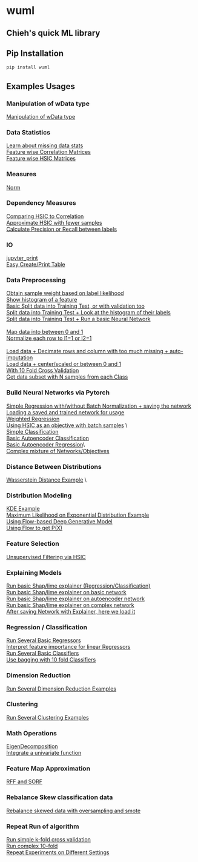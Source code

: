 # wuml
## Chieh's quick ML library
## Pip Installation
```sh
pip install wuml
```


## Examples Usages

### Manipulation of wData type
[Manipulation of wData type](https://github.com/endsley/wuML/blob/main/examples/wData/ipynb/data_manipualation.ipynb) 


### Data Statistics
[Learn about missing data stats](https://github.com/endsley/wuML/blob/main/examples/data_stats/ipynb/get_stats_on_data_with_missing_entries.ipynb) \
[Feature wise Correlation Matrices](https://github.com/endsley/wuML/blob/main/examples/data_stats/ipynb/feature_wise_correlation.ipynb) \
[Feature wise HSIC Matrices](https://github.com/endsley/wuML/blob/main/examples/data_stats/ipynb/feature_wise_HSIC.ipynb) 

### Measures
[Norm](https://github.com/endsley/wuML/blob/main/examples/measure/ipynb/various_norms.ipynb) 

### Dependency Measures
[Comparing HSIC to Correlation](https://github.com/endsley/wuML/blob/main/examples/dependencies/ipynb/comparing_HSIC_to_correlation.ipynb) \
[Approximate HSIC with fewer samples](https://github.com/endsley/wuML/blob/main/examples/dependencies/ipynb/approximate_HSIC.ipynb) \
[Calculate Precision or Recall between labels](https://github.com/endsley/wuML/blob/main/examples/dependencies/ipynb/precision_recall.ipynb)



### IO
[jupyter_print](https://github.com/endsley/wuML/blob/main/examples/IO/ipynb/jupyter_print.ipynb)\
[Easy Create/Print Table](https://github.com/endsley/wuML/blob/main/examples/preprocess/ipynb/ten_fold_cross_validation.ipynb) 


### Data Preprocessing
[Obtain sample weight based on label likelihood](https://github.com/endsley/wuML/blob/main/examples/data_stats/ipynb/weight_sample_by_rarity.ipynb) \
[Show histogram of a feature](https://github.com/endsley/wuML/blob/main/examples/data_stats/ipynb/show_feature_histogram.ipynb) \
[Basic Split data into Training Test, or with validation too](https://github.com/endsley/wuML/blob/main/examples/preprocess/ipynb/split_data_to_train_test.ipynb) \
[Split data into Training Test + Look at the histogram of their labels](https://github.com/endsley/wuML/blob/main/examples/preprocess/ipynb/train_test_histogram.ipynb) \
[Split data into Training Test + Run a basic Neural Network](https://github.com/endsley/wuML/blob/main/examples/preprocess/ipynb/train_test_on_basic_network.ipynb)\
\
[Map data into between 0 and 1](https://github.com/endsley/wuML/blob/main/examples/preprocess/ipynb/map_data_to_between_0_and_1.ipynb) \
[Normalize each row to l1=1 or l2=1](https://github.com/endsley/wuML/blob/main/examples/preprocess/ipynb/normalize_data_via_l1_l2.ipynb) \
\
[Load data + Decimate rows and column with too much missing + auto-imputation](https://github.com/endsley/wuML/blob/main/examples/preprocess/ipynb/deal_with_missing_data.ipynb) \
[Load data + center/scaled or between 0 and 1](https://github.com/endsley/wuML/blob/main/examples/preprocess/ipynb/load_data_with_preprocess.ipynb) 
\
[With 10 Fold Cross Validation](https://github.com/endsley/wuML/blob/main/examples/preprocess/ipynb/ten_fold_cross_validation.ipynb) \
[Get data subset with N samples from each Class](https://github.com/endsley/wuML/blob/main/examples/preprocess/ipynb/get_N_samples_from_each_class.ipynb) 

### Build Neural Networks via Pytorch
[Simple Regression with/without Batch Normalization + saving the network](https://github.com/endsley/wuML/blob/main/examples/NeuralNet/ipynb/basicRegression.ipynb) \
[Loading a saved and trained network for usage](https://github.com/endsley/wuML/blob/main/examples/NeuralNet/ipynb/load_use_network.ipynb) \
[Weighted Regression](https://github.com/endsley/wuML/blob/main/examples/NeuralNet/ipynb/weighted_regression.ipynb) \
[Using HSIC as an objective with batch samples](https://github.com/endsley/wuML/blob/main/examples/NeuralNet/ipynb/HSIC_as_objective.ipynb) \ 
\
[Simple Classification](https://github.com/endsley/wuML/blob/main/examples/NeuralNet/ipynb/basicClassification.ipynb) \
[Basic Autoencoder Classification](https://github.com/endsley/wuML/blob/main/examples/NeuralNet/ipynb/autoencoder.ipynb) \
[Basic Autoencoder Regression](https://github.com/endsley/wuML/blob/main/examples/NeuralNet/ipynb/autoencoder_regression.ipynb)\ 
\
[Complex mixture of Networks/Objectives](https://github.com/endsley/wuML/blob/main/examples/NeuralNet/ipynb/complexNet.ipynb) 

### Distance Between Distributions
[Wasserstein Distance Example](https://github.com/endsley/wuML/blob/main/examples/distance_between_distributions/ipynb/wasserstein_example.ipynb) \


### Distribution Modeling
[KDE Example](https://github.com/endsley/wuML/blob/main/examples/distribution_modeling/ipynb/basicKDE_estimate.ipynb) \
[Maximum Likelihood on Exponential Distribution Example](https://github.com/endsley/wuML/blob/main/examples/distribution_modeling/ipynb/basic_exponential_MLE_modeling.ipynb)\
[Using Flow-based Deep Generative Model](https://github.com/endsley/wuML/blob/main/examples/distribution_modeling/ipynb/flow_example.ipynb)\
[Using Flow to get P(X)](https://github.com/endsley/wuML/blob/main/examples/distribution_modeling/ipynb/flow_prob.ipynb)


### Feature Selection
[Unsupervised Filtering via HSIC](https://github.com/endsley/wuML/blob/main/examples/feature_selection/ipynb/selection_by_hsic.ipynb) 

### Explaining Models
[Run basic Shap/lime explainer (Regression/Classification)](https://github.com/endsley/wuML/blob/main/examples/explainer/ipynb/basic_shap_lime_explainer.ipynb) \
[Run basic Shap/lime explainer on basic network](https://github.com/endsley/wuML/blob/main/examples/explainer/ipynb/basicNN_explainer.ipynb) \
[Run basic Shap/lime explainer on autoencoder network](https://github.com/endsley/wuML/blob/main/examples/explainer/ipynb/autoencoder_explainer.ipynb) \
[Run basic Shap/lime explainer on complex network](https://github.com/endsley/wuML/blob/main/examples/explainer/ipynb/complexNet_explained.ipynb) \
[After saving Network with Explainer, here we load it](https://github.com/endsley/wuML/blob/main/examples/explainer/ipynb/load_network_with_explainer.ipynb) 


### Regression / Classification
[Run Several Basic Regressors](https://github.com/endsley/wuML/blob/main/examples/regression/ipynb/run_regression.ipynb) \
[Interpret feature importance for linear Regressors](https://github.com/endsley/wuML/blob/main/examples/regression/ipynb/interpret_result.ipynb) \
[Run Several Basic Classifiers](https://github.com/endsley/wuML/blob/main/examples/classification/ipynb/classify.ipynb) \
[Use bagging with 10 fold Classifiers](https://github.com/endsley/wuML/blob/main/examples/classification/ipynb/tenfold_bagging_classifier.ipynb) 

### Dimension Reduction
[Run Several Dimension Reduction Examples](https://github.com/endsley/wuML/blob/main/examples/dimension_reduction/ipynb/DR_examples.ipynb) 

### Clustering
[Run Several Clustering Examples](https://github.com/endsley/wuML/blob/main/examples/clustering/ipynb/cluster.ipynb) 

### Math Operations
[EigenDecomposition](https://github.com/endsley/wuML/blob/main/examples/operations/ipynb/eigDecomp.ipynb) \
[Integrate a univariate function](https://github.com/endsley/wuML/blob/main/examples/operations/ipynb/integrate_function.ipynb) 


### Feature Map Approximation
[RFF and SORF](https://github.com/endsley/wuML/blob/main/examples/random_features/random_features.ipynb) 

### Rebalance Skew classification data
[Rebalance skewed data with oversampling and smote](https://github.com/endsley/wuML/blob/main/examples/rebalance_data/ipynb/rebalance_data.ipynb) 

### Repeat Run of algorithm 
[Run simple k-fold cross validation](https://github.com/endsley/wuML/blob/main/examples/repeat_Runs_or_K_fold/ipynb/simple_run_k_fold.ipynb)\
[Run complex 10-fold](https://github.com/endsley/wuML/blob/main/examples/repeat_Runs_or_K_fold/ipynb/complex_10_fold.ipynb)\
[Repeat Experiments on Different Settings](https://github.com/endsley/wuML/blob/main/examples/repeat_Runs_or_K_fold/ipynb/repeat_experiment_on_diff_settings.ipynb)


